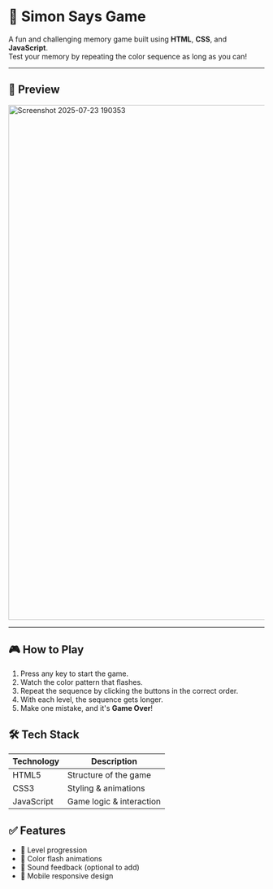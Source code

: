 # 🧠 Simon Says Game

A fun and challenging memory game built using **HTML**, **CSS**, and **JavaScript**.  
Test your memory by repeating the color sequence as long as you can!

---
## 📸 Preview
 <img width="1869" height="1013" alt="Screenshot 2025-07-23 190353" src="https://github.com/user-attachments/assets/186b2dfb-e3db-4eb3-a6e7-4850b025c0e3" />

---

## 🎮 How to Play

1. Press any key to start the game.
2. Watch the color pattern that flashes.
3. Repeat the sequence by clicking the buttons in the correct order.
4. With each level, the sequence gets longer.
5. Make one mistake, and it's **Game Over**!

## 🛠️ Tech Stack

| Technology | Description             |
|------------|-------------------------|
| HTML5      | Structure of the game   |
| CSS3       | Styling & animations    |
| JavaScript | Game logic & interaction|

## ✅ Features
- 🔄 Level progression
- 🎨 Color flash animations
- 🔔 Sound feedback (optional to add)
- 📱 Mobile responsive design
  
